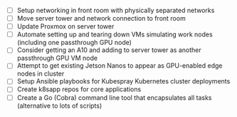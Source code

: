 
- [ ] Setup networking in front room with physically separated networks
- [ ] Move server tower and network connection to front room
- [ ] Update Proxmox on server tower
- [ ] Automate setting up and tearing down VMs simulating work nodes (including one passthrough GPU node)
- [ ] Consider getting an A10 and adding to server tower as another passthrough GPU VM node
- [ ] Attempt to get existing Jetson Nanos to appear as GPU-enabled edge nodes in cluster
- [ ] Setup Ansible playbooks for Kubespray Kubernetes cluster deployments
- [ ] Create k8sapp repos for core applications
- [ ] Create a Go (Cobra) command line tool that encapsulates all tasks (alternative to lots of scripts)